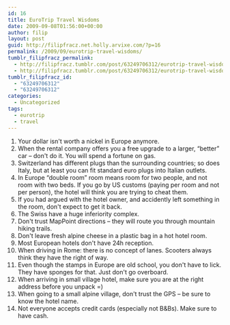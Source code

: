 ```yaml
---
id: 16
title: EuroTrip Travel Wisdoms
date: 2009-09-08T01:56:00+00:00
author: filip
layout: post
guid: http://filipfracz.net.holly.arvixe.com/?p=16
permalink: /2009/09/eurotrip-travel-wisdoms/
tumblr_filipfracz_permalink:
  - http://filipfracz.tumblr.com/post/63249706312/eurotrip-travel-wisdoms
  - http://filipfracz.tumblr.com/post/63249706312/eurotrip-travel-wisdoms
tumblr_filipfracz_id:
  - "63249706312"
  - "63249706312"
categories:
  - Uncategorized
tags:
  - eurotrip
  - travel
---
```

  1. Your dollar isn't worth a nickel in Europe anymore.
  2. When the rental company offers you a free upgrade to a larger, &#8220;better&#8221; car – don't do it. You will spend a fortune on gas.
  3. Switzerland has different plugs than the surrounding countries; so does Italy, but at least you can fit standard euro plugs into Italian outlets.
  4. In Europe &#8220;double room&#8221; room means room for two people, and not room with two beds. If you go by US customs (paying per room and not per person), the hotel will think you are trying to cheat them.
  5. If you had argued with the hotel owner, and accidently left something in the room, don't expect to get it back.
  6. The Swiss have a huge inferiority complex.
  7. Don't trust MapPoint directions – they will route you through mountain hiking trails.
  8. Don't leave fresh alpine cheese in a plastic bag in a hot hotel room.
  9. Most European hotels don't have 24h reception.
 10. When driving in Rome: there is no concept of lanes. Scooters always think they have the right of way.
 11. Even though the stamps in Europe are old school, you don't have to lick. They have sponges for that. Just don't go overboard.
 12. When arriving in small village hotel, make sure you are at the right address before you unpack =)
 13. When going to a small alpine village, don't trust the GPS – be sure to know the hotel name.
 14. Not everyone accepts credit cards (especially not B&Bs). Make sure to have cash.